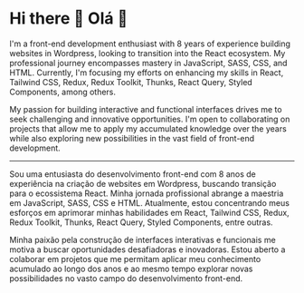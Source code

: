 # Hi there 👋 Olá 👋

I'm a front-end development enthusiast with 8 years of experience building websites in Wordpress, looking to transition into the React ecosystem. My professional journey encompasses mastery in JavaScript, SASS, CSS, and HTML. Currently, I'm focusing my efforts on enhancing my skills in React, Tailwind CSS, Redux, Redux Toolkit, Thunks, React Query, Styled Components, among others.

My passion for building interactive and functional interfaces drives me to seek challenging and innovative opportunities. I'm open to collaborating on projects that allow me to apply my accumulated knowledge over the years while also exploring new possibilities in the vast field of front-end development.

---------------------

Sou uma entusiasta do desenvolvimento front-end com 8 anos de experiência na criação de websites em Wordpress, buscando transição para o ecossistema React. Minha jornada profissional abrange a maestria em JavaScript, SASS, CSS e HTML. Atualmente, estou concentrando meus esforços em aprimorar minhas habilidades em React, Tailwind CSS, Redux, Redux Toolkit, Thunks, React Query, Styled Components, entre outras.

Minha paixão pela construção de interfaces interativas e funcionais me motiva a buscar oportunidades desafiadoras e inovadoras. Estou aberto a colaborar em projetos que me permitam aplicar meu conhecimento acumulado ao longo dos anos e ao mesmo tempo explorar novas possibilidades no vasto campo do desenvolvimento front-end.

<!--
**deborabastos96/deborabastos96** is a ✨ _special_ ✨ repository because its `README.md` (this file) appears on your GitHub profile.

- 🔭 I’m currently working on ...
- 🌱 I’m currently learning ...
- 👯 I’m looking to collaborate on ...
- 🤔 I’m looking for help with ...
- 💬 Ask me about ...
- 📫 How to reach me: ...
- 😄 Pronouns: ...
- ⚡ Fun fact: ...
-->
